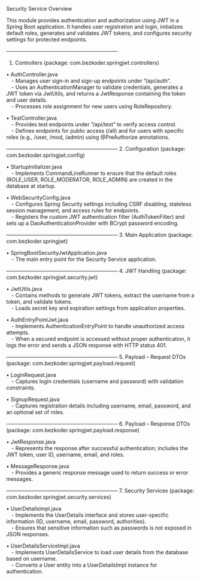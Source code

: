 
Security Service Overview

This module provides authentication and authorization using JWT in a Spring Boot application. It handles user registration and login, initializes default roles, generates and validates JWT tokens, and configures security settings for protected endpoints.

──────────────────────────────
1. Controllers (package: com.bezkoder.springjwt.controllers)

• AuthController.java  
 - Manages user sign-in and sign-up endpoints under “/api/auth”.  
 - Uses an AuthenticationManager to validate credentials, generates a JWT token via JwtUtils, and returns a JwtResponse containing the token and user details.  
 - Processes role assignment for new users using RoleRepository.

• TestController.java  
 - Provides test endpoints under “/api/test” to verify access control.  
 - Defines endpoints for public access (/all) and for users with specific roles (e.g., /user, /mod, /admin) using @PreAuthorize annotations.

──────────────────────────────
2. Configuration (package: com.bezkoder.springjwt.config)

• StartupInitializer.java  
 - Implements CommandLineRunner to ensure that the default roles (ROLE_USER, ROLE_MODERATOR, ROLE_ADMIN) are created in the database at startup.

• WebSecurityConfig.java  
 - Configures Spring Security settings including CSRF disabling, stateless session management, and access rules for endpoints.  
 - Registers the custom JWT authentication filter (AuthTokenFilter) and sets up a DaoAuthenticationProvider with BCrypt password encoding.

──────────────────────────────
3. Main Application (package: com.bezkoder.springjwt)

• SpringBootSecurityJwtApplication.java  
 - The main entry point for the Security Service application.

──────────────────────────────
4. JWT Handling (package: com.bezkoder.springjwt.security.jwt)

• JwtUtils.java  
 - Contains methods to generate JWT tokens, extract the username from a token, and validate tokens.  
 - Loads secret key and expiration settings from application properties.

• AuthEntryPointJwt.java  
 - Implements AuthenticationEntryPoint to handle unauthorized access attempts.  
 - When a secured endpoint is accessed without proper authentication, it logs the error and sends a JSON response with HTTP status 401.

──────────────────────────────
5. Payload – Request DTOs (package: com.bezkoder.springjwt.payload.request)

• LoginRequest.java  
 - Captures login credentials (username and password) with validation constraints.

• SignupRequest.java  
 - Captures registration details including username, email, password, and an optional set of roles.

──────────────────────────────
6. Payload – Response DTOs (package: com.bezkoder.springjwt.payload.response)

• JwtResponse.java  
 - Represents the response after successful authentication; includes the JWT token, user ID, username, email, and roles.

• MessageResponse.java  
 - Provides a generic response message used to return success or error messages.

──────────────────────────────
7. Security Services (package: com.bezkoder.springjwt.security.services)

• UserDetailsImpl.java  
 - Implements the UserDetails interface and stores user-specific information (ID, username, email, password, authorities).  
 - Ensures that sensitive information such as passwords is not exposed in JSON responses.

• UserDetailsServiceImpl.java  
 - Implements UserDetailsService to load user details from the database based on username.  
 - Converts a User entity into a UserDetailsImpl instance for authentication.
